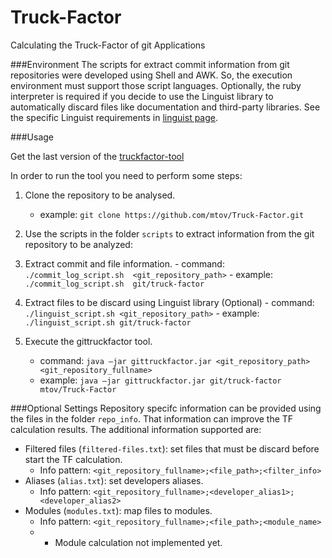# Truck-Factor
Calculating the Truck-Factor of git Applications

###Environment 
The scripts for extract commit information from git repositories were developed using Shell and AWK. So, the execution environment must support those script languages.  Optionally, the ruby interpreter is required if you decide to use the Linguist library to automatically discard files like documentation and third-party libraries. See the specific Linguist requirements in [linguist page](https://github.com/github/linguist).

###Usage

Get the last version of the [truckfactor-tool](https://github.com/mtov/Truck-Factor/releases)

In order to run the tool you need to perform some steps:

1. Clone the repository to be analysed.
	- example: ```git clone https://github.com/mtov/Truck-Factor.git```
2. Use the scripts in the folder `scripts` to extract information from the git repository to be analyzed:
  1. Extract commit and file information. 
	- command: ```./commit_log_script.sh  <git_repository_path>```
	- example: ```./commit_log_script.sh  git/truck-factor```
	
	
  2. Extract files to be discard using Linguist library (Optional)
	- command: ```./linguist_script.sh <git_repository_path>```
	- example: ```./linguist_script.sh git/truck-factor```
	
2. Execute the gittruckfactor tool. 
	- command: ```java –jar gittruckfactor.jar <git_repository_path> <git_repository_fullname>```
	- example: ```java –jar gittruckfactor.jar git/truck-factor mtov/Truck-Factor```

###Optional Settings
Repository specifc information can be provided using the files in the folder `repo_info`. 
That information can improve the TF calculation results. The additional information supported are:
* Filtered files (`filtered-files.txt`): set files that must be discard before start the TF calculation. 
  * Info pattern: `<git_repository_fullname>;<file_path>;<filter_info>`
* Aliases (`alias.txt`): set developers aliases.
  * Info pattern: `<git_repository_fullname>;<developer_alias1>;<developer_alias2>`
* Modules (`modules.txt`): map files to modules. 
  * Info pattern: `<git_repository_fullname>;<file_path>;<module_name>`
  * * Module calculation not implemented yet.
